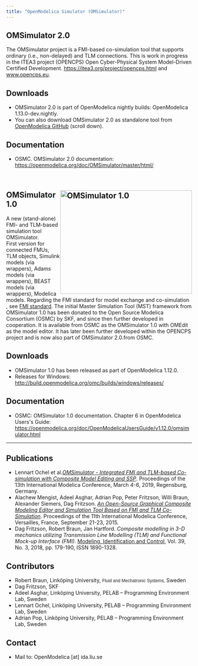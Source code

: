 ```yaml
---
title: "OpenModelica Simulator (OMSimulator)"
---
```

<h2><strong>OMSimulator 2.0</strong></h2>
<p>The OMSimulator project is a FMI-based co-simulation tool that supports ordinary (i.e., non-delayed) and TLM connections. This is work in progress in the ITEA3 project (OPENCPS) Open Cyber-Physical System Model-Driven Certified Development. <a href="https://itea3.org/project/opencps.html">https://itea3.org/project/opencps.html</a>&nbsp;and <a href="http://www.opencps.eu">www.opencps.eu</a>.</p>
<h2>Downloads</h2>
<ul>
<li>OMSimulator 2.0 is part of OpenModelica nightly builds: OpenModelica 1.13.0-dev.nightly.</li>
<li>You can also download&nbsp;OMSimulator 2.0 as standalone tool from <a href="https://github.com/OpenModelica/OMSimulator">OpenModelica GitHub</a>&nbsp;(scroll down).</li>
</ul>
<h2>Documentation</h2>
<ul>
<li>
<p>OSMC. OMSimulator 2.0 documentation:<br /><a href="/doc/OMSimulator/master/html/">https://openmodelica.org/doc/OMSimulator/master/html/</a></p>
</li>
</ul>

<p>&nbsp;</p>

<h2><strong><a title="OMSimulator" href="/images/M_images/OMSimulator/OMSimulator1.0.png" target="_blank"><img style="border: 0px; float: right;" src="/images/M_images/OMSimulator/OMSimulator1.0.png" alt="OMSimulator 1.0" width="357" height="281" /></a>OMSimulator 1.0</strong>&nbsp;</h2>
<p>A new (stand-alone) FMI- and TLM-based simulation tool OMSimulator.<br />First version for connected FMUs, TLM objects, Simulink models (via wrappers), Adams models (via wrappers), BEAST models (via wrappers), Modelica models. Regarding the FMI standard for model exchange and co-simulation , see&nbsp;<a href="http://www.fmi-standard.org/" style="margin: 0px; padding: 0px; border: 0px; outline: 0px; background: transparent;">FMI standard</a>. 
The initial Master Simulation Tool (MST) framework from OMSimulator 1.0 has been donated to the Open Source Modelica Consortium (OSMC) by SKF, and since then further developed in cooperation. It is available from OSMC as the OMSimulator 1.0 with OMEdit as the model editor. It has later been further developed within the OPENCPS project and is now also part of OMSimulator 2.0.from OSMC.</p>
<h2>Downloads</h2>
<ul>
<li>OMSimulator 1.0 has been released as part of OpenModelica 1.12.0.</li>
<li>Releases for Windows: <a title="Lastest Releases" href="http://build.openmodelica.org/omc/builds/windows/releases/" target="_blank">http://build.openmodelica.org/omc/builds/windows/releases/</a></li>
</ul>
<h2>Documentation</h2>
<ul>
<li>
<p>OSMC: OMSimulator 1.0 documentation. Chapter 6 in OpenModelica Users's Guide: <a href="/doc/OpenModelicaUsersGuide/v1.12.0/omsimulator.html">https://openmodelica.org/doc/OpenModelicaUsersGuide/v1.12.0/omsimulator.html</a></p>
</li>
</ul>

<hr />
<h2><strong>Publications</strong></h2>
<ul>
<li>Lennart Ochel et al.<a href="https://modelica.org/events/modelica2019/proceedings/html/papers/Modelica2019paper1C1.pdf"><em>OMSimulator - Integrated FMI and TLM-based Co-simulation with Composite Model Editing and SSP</em></a>. Proceedings of the 13th International Modelica Conference, March 4-6, 2019, Regensburg, Germany.</li>
<li>Alachew Mengist, Adeel Asghar, Adrian Pop, Peter Fritzson, Willi Braun, Alexander Siemers, Dag Fritzson. <a href="http://www.ep.liu.se/ecp/article.asp?issue=118%26article=19"><em>An Open-Source Graphical Composite Modeling Editor and Simulation Tool Based on FMI and TLM Co-Simulation</em></a>. Proceedings of the 11th International Modelica Conference, Versailles, France, September 21-23, 2015.</li>
<li>Dag Fritzson, Robert Braun, Jan Hartford. <em>Composite modelling in 3-D mechanics utilizing Transmission Line Modelling (TLM) and Functional Mock-up Interface (FMI)</em>. <a href="http://www.mic-journal.no/">Modeling, Identification and Control</a>, Vol. 39, No. 3, 2018, pp. 179-190, ISSN 1890-1328.</li>
</ul>

<h2><strong>Contributors</strong></h2>
<ul>
<li>Robert Braun, Linköping University, <span style="color: #222222; font-family: verdana, arial, helvetica, sans-serif; font-size: 12px;">Fluid and Mechatronic Systems,&nbsp;</span>Sweden</li>
<li>Dag Fritzson, SKF&nbsp;</li>
<li>Adeel Asghar, Linköping University, PELAB – Programming Environment Lab, Sweden</li>
<li>Lennart Ochel,&nbsp;Linköping University, PELAB – Programming Environment Lab, Sweden</li>
<li>Adrian Pop,&nbsp;Linköping University, PELAB – Programming Environment Lab, Sweden</li>
</ul>

<h2><strong>Contact</strong></h2>
<ul>
<li>Mail to: OpenModelica [at] ida.liu.se</li>
</ul>
<p>&nbsp;</p>